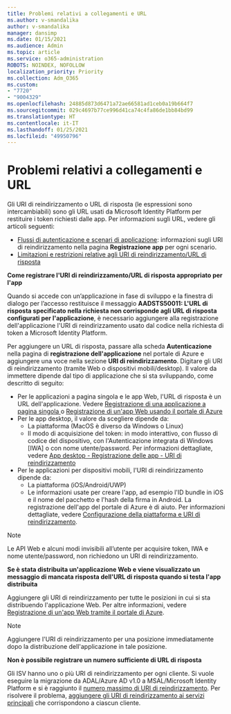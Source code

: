 ```yaml
---
title: Problemi relativi a collegamenti e URL
ms.author: v-smandalika
author: v-smandalika
manager: dansimp
ms.date: 01/15/2021
ms.audience: Admin
ms.topic: article
ms.service: o365-administration
ROBOTS: NOINDEX, NOFOLLOW
localization_priority: Priority
ms.collection: Adm_O365
ms.custom:
- "7720"
- "9004329"
ms.openlocfilehash: 24885d873d6471a72ae66581ad1ceb0a19b664f7
ms.sourcegitcommit: 029c4697b77ce996d41ca74c4fa86de1bb84bd99
ms.translationtype: HT
ms.contentlocale: it-IT
ms.lasthandoff: 01/25/2021
ms.locfileid: "49950796"
---
```

# <a name="issues-with-links-and-urls"></a>Problemi relativi a collegamenti e URL

Gli URI di reindirizzamento o URL di risposta (le espressioni sono intercambiabili) sono gli URL usati da Microsoft Identity Platform per restituire i token richiesti dalle app. Per informazioni sugli URL, vedere gli articoli seguenti:

- [Flussi di autenticazione e scenari di applicazione](https://docs.microsoft.com/azure/active-directory/develop/authentication-flows-app-scenarios): informazioni sugli URI di reindirizzamento nella pagina **Registrazione app** per ogni scenario.
- [Limitazioni e restrizioni relative agli URI di reindirizzamento/URL di risposta](https://docs.microsoft.com/azure/active-directory/develop/reply-url)

**Come registrare l'URI di reindirizzamento/URL di risposta appropriato per l'app**

Quando si accede con un’applicazione in fase di sviluppo e la finestra di dialogo per l’accesso restituisce il messaggio **AADSTS50011: L'URL di risposta specificato nella richiesta non corrisponde agli URL di risposta configurati per l'applicazione<your app ID>**, è necessario aggiungere alla registrazione dell'applicazione l'URI di reindirizzamento usato dal codice nella richiesta di token a Microsoft Identity Platform.

Per aggiungere un URL di risposta, passare alla scheda **Autenticazione** nella pagina di **registrazione dell'applicazione** nel portale di Azure e aggiungere una voce nella sezione **URI di reindirizzamento**. Digitare gli URI di reindirizzamento (tramite Web o dispositivi mobili/desktop). Il valore da immettere dipende dal tipo di applicazione che si sta sviluppando, come descritto di seguito:

- Per le applicazioni a pagina singola e le app Web, l'URL di risposta è un URL dell'applicazione. Vedere [Registrazione di una applicazione a pagina singola ](https://docs.microsoft.com/azure/active-directory/develop/scenario-spa-app-registration#register-a-redirect-uri) o [Registrazione di un'app Web usando il portale di Azure](https://docs.microsoft.com/azure/active-directory/develop/scenario-web-app-sign-user-app-registration?tabs=aspnetcore#register-an-app-using-azure-portal)
- Per le app desktop, il valore da scegliere dipende da:
    - La piattaforma (MacOS è diverso da Windows o Linux)
    - Il modo di acquisizione del token: in modo interattivo, con flusso di codice del dispositivo, con l'Autenticazione integrata di Windows [IWA] o con nome utente/password.
    Per informazioni dettagliate, vedere [App desktop - Registrazione delle app - URI di reindirizzamento](https://docs.microsoft.com/azure/active-directory/develop/scenario-desktop-app-registration#redirect-uris)
- Per le applicazioni per dispositivi mobili, l'URI di reindirizzamento dipende da:
    - La piattaforma (iOS/Android/UWP)
    - Le informazioni usate per creare l'app, ad esempio l'ID bundle in iOS e il nome del pacchetto e l'hash della firma in Android. La registrazione dell'app del portale di Azure è di aiuto. Per informazioni dettagliate, vedere [Configurazione della piattaforma e URI di reindirizzamento](https://docs.microsoft.com/azure/active-directory/develop/scenario-mobile-app-registration#platform-configuration-and-redirect-uris).

> [!NOTE]
> Le API Web e alcuni modi invisibili all’utente per acquisire token, IWA e nome utente/password, non richiedono un URI di reindirizzamento.

**Se è stata distribuita un'applicazione Web e viene visualizzato un messaggio di mancata risposta dell'URL di risposta quando si testa l'app distribuita**

Aggiungere gli URI di reindirizzamento per tutte le posizioni in cui si sta distribuendo l'applicazione Web. Per altre informazioni, vedere [Registrazione di un'app Web tramite il portale di Azure](https://docs.microsoft.com/azure/active-directory/develop/scenario-web-app-sign-user-app-registration).

> [!NOTE]
> Aggiungere l'URI di reindirizzamento per una posizione immediatamente dopo la distribuzione dell'applicazione in tale posizione.

**Non è possibile registrare un numero sufficiente di URL di risposta**

Gli ISV hanno uno o più URI di reindirizzamento per ogni cliente. Si vuole eseguire la migrazione da ADAL/Azure AD v1.0 a MSAL/Microsoft Identity Platform e si è raggiunto il [numero massimo di URI di reindirizzamento](https://docs.microsoft.com/azure/active-directory/develop/reply-url#maximum-number-of-redirect-uris). Per risolvere il problema, [aggiungere gli URI di reindirizzamento ai servizi principali](https://docs.microsoft.com/azure/active-directory/develop/reply-url#add-redirect-uris-to-service-principals) che corrispondono a ciascun cliente.
